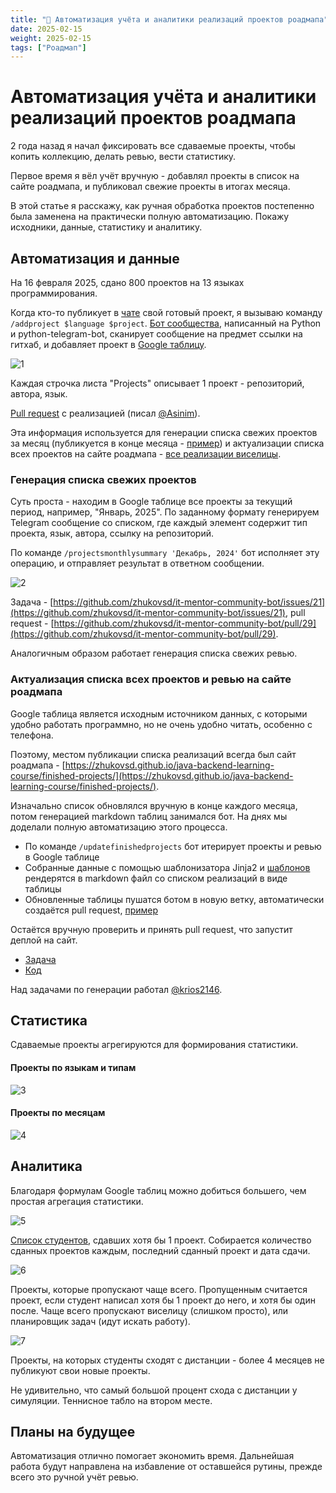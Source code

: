 ```yaml
---
title: "📝 Автоматизация учёта и аналитики реализаций проектов роадмапа"
date: 2025-02-15
weight: 2025-02-15
tags: ["Роадмап"]
---
```


# Автоматизация учёта и аналитики реализаций проектов роадмапа

2 года назад я начал фиксировать все сдаваемые проекты, чтобы копить коллекцию, делать ревью, вести статистику.

Первое время я вёл учёт вручную - добавлял проекты в список на сайте роадмапа, и публиковал свежие проекты в итогах месяца.

В этой статье я расскажу, как ручная обработка проектов постепенно была заменена на практически полную автоматизацию. Покажу исходники, данные, статистику и аналитику.

## Автоматизация и данные

На 16 февраля 2025, сдано 800 проектов на 13 языках программирования.

Когда кто-то публикует в [чате](https://t.me/zhukovsd_it_chat) свой готовый проект, я вызываю команду `/addproject $language $project`. [Бот сообщества](https://github.com/zhukovsd/it-mentor-community-bot/), написанный на Python и python-telegram-bot, сканирует сообщение на предмет ссылки на гитхаб, и добавляет проект в [Google таблицу](https://docs.google.com/spreadsheets/d/1E66YrdvO7B_j0Ykge-JJDMtB1RfKhIzN_SsO7UPDbrU/edit?gid=0#gid=0).

![1](/images/project-recording-automation/project-list.png)

Каждая строчка листа "Projects" описывает 1 проект - репозиторий, автора, язык.

[Pull request](https://github.com/zhukovsd/it-mentor-community-bot/pull/14) с реализацией (писал [@Asinim](https://t.me/Asinim)).

Эта информация используется для генерации списка свежих проектов за месяц (публикуется в конце месяца - [пример](https://t.me/zhukovsd_it_chat/1/147874)) и актуализации списка всех проектов на сайте роадмапа - [все реализации виселицы](https://zhukovsd.github.io/java-backend-learning-course/finished-projects/hangman/).

### Генерация списка свежих проектов

Суть проста - находим в Google таблице все проекты за текущий период, например, "Январь, 2025". По заданному формату генерируем Telegram сообщение со списком, где каждый элемент содержит тип проекта, язык, автора, ссылку на репозиторий.

По команде `/projectsmonthlysummary 'Декабрь, 2024'` бот исполняет эту операцию, и отправляет результат в ответном сообщении.

![2](/images/project-recording-automation/monthly-summary.png)

Задача - [https://github.com/zhukovsd/it-mentor-community-bot/issues/21](https://github.com/zhukovsd/it-mentor-community-bot/issues/21), pull request - [https://github.com/zhukovsd/it-mentor-community-bot/pull/29](https://github.com/zhukovsd/it-mentor-community-bot/pull/29).

Аналогичным образом работает генерация списка свежих ревью.

### Актуализация списка всех проектов и ревью на сайте роадмапа

Google таблица является исходным источником данных, с которыми удобно работать программно, но не очень удобно читать, особенно с телефона.

Поэтому, местом публикации списка реализаций всегда был сайт роадмапа - [https://zhukovsd.github.io/java-backend-learning-course/finished-projects/](https://zhukovsd.github.io/java-backend-learning-course/finished-projects/).

Изначально список обновлялся вручную в конце каждого месяца, потом генерацией markdown таблиц занимался бот. На днях мы доделали полную автоматизацию этого процесса.

- По команде `/updatefinishedprojects` бот итерирует проекты и ревью в Google таблице
- Собранные данные с помощью шаблонизатора Jinja2 и [шаблонов](https://raw.githubusercontent.com/zhukovsd/java-backend-learning-course/refs/heads/main/templates/hangman.md) рендерятся в markdown файл со списком реализаций в виде таблицы
- Обновленные таблицы пушатся ботом в новую ветку, автоматически создаётся pull request, [пример](https://github.com/zhukovsd/java-backend-learning-course/pull/57)

Остаётся вручную проверить и принять pull request, что запустит деплой на сайт.

- [Задача](https://github.com/zhukovsd/it-mentor-community-bot/issues/32)
- [Код](https://github.com/zhukovsd/it-mentor-community-bot/pull/34)

Над задачами по генерации работал [@krios2146](https://t.me/krios2146).

## Статистика

Сдаваемые проекты агрегируются для формирования статистики.

#### Проекты по языкам и типам

![3](/images/project-recording-automation/projects-by-language.png)

#### Проекты по месяцам

![4](/images/project-recording-automation/projects-by-month.png)

## Аналитика

Благодаря формулам Google таблиц можно добиться большего, чем простая агрегация статистики.

![5](/images/project-recording-automation/student-list.png)

[Список студентов](https://docs.google.com/spreadsheets/d/1E66YrdvO7B_j0Ykge-JJDMtB1RfKhIzN_SsO7UPDbrU/edit?gid=1733656936#gid=1733656936), сдавших хотя бы 1 проект. Собирается количество сданных проектов каждым, последний сданный проект и дата сдачи.

![6](/images/project-recording-automation/skipped-projects.png)

Проекты, которые пропускают чаще всего. Пропущенным считается проект, если студент написал хотя бы 1 проект до него, и хотя бы один после. Чаще всего пропускают виселицу (слишком просто), или планировщик задач (идут искать работу).

![7](/images/project-recording-automation/challenging-projects.png)

Проекты, на которых студенты сходят с дистанции - более 4 месяцев не публикуют свои новые проекты.

Не удивительно, что самый большой процент схода с дистанции у симуляции. Теннисное табло на втором месте.

## Планы на будущее

Автоматизация отлично помогает экономить время. Дальнейшая работа будут направлена на избавление от оставшейся рутины, прежде всего это ручной учёт ревью.